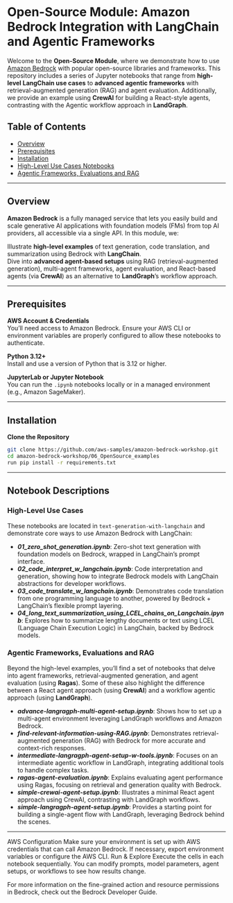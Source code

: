# Open-Source Module: Amazon Bedrock Integration with LangChain and Agentic Frameworks

Welcome to the **Open-Source Module**, where we demonstrate how to use [Amazon Bedrock](https://aws.amazon.com/bedrock/) with popular open-source libraries and frameworks. This repository includes a series of Jupyter notebooks that range from **high-level LangChain use cases** to **advanced agentic frameworks** with retrieval-augmented generation (RAG) and agent evaluation. Additionally, we provide an example using **CrewAI** for building a React-style agents, contrasting with the Agentic workflow approach in **LandGraph**.

## Table of Contents
- [Overview](#overview)  
- [Prerequisites](#prerequisites)  
- [Installation](#installation)  
- [High-Level Use Cases Notebooks](#high-level-use-cases)
- [Agentic Frameworks, Evaluations and RAG](#agentic-frameworks-evaluations-and-rag)

---

## Overview

**Amazon Bedrock** is a fully managed service that lets you easily build and scale generative AI applications with foundation models (FMs) from top AI providers, all accessible via a single API. In this module, we:

Illustrate **high-level examples** of text generation, code translation, and summarization using Bedrock with **LangChain**.  
Dive into **advanced agent-based setups** using RAG (retrieval-augmented generation), multi-agent frameworks, agent evaluation, and React-based agents (via **CrewAI**) as an alternative to **LandGraph**’s workflow approach.

---

## Prerequisites

**AWS Account & Credentials**  
You’ll need access to Amazon Bedrock. Ensure your AWS CLI or environment variables are properly configured to allow these notebooks to authenticate.

**Python 3.12+**  
Install and use a version of Python that is 3.12 or higher.

**JupyterLab or Jupyter Notebook**  
You can run the `.ipynb` notebooks locally or in a managed environment (e.g., Amazon SageMaker).

---

## Installation

**Clone the Repository**  
   ```bash
   git clone https://github.com/aws-samples/amazon-bedrock-workshop.git
   cd amazon-bedrock-workshop/06_OpenSource_examples
   run pip install -r requirements.txt
```
---
## Notebook Descriptions

### High-Level Use Cases

These notebooks are located in `text-generation-with-langchain` and demonstrate core ways to use Amazon Bedrock with LangChain:
- ***01_zero_shot_generation.ipynb***:
Zero-shot text generation with foundation models on Bedrock, wrapped in LangChain’s prompt interface.
- ***02_code_interpret_w_langchain.ipynb***:
Code interpretation and generation, showing how to integrate Bedrock models with LangChain abstractions for developer workflows.
- ***03_code_translate_w_langchain.ipynb***:
Demonstrates code translation from one programming language to another, powered by Bedrock + LangChain’s flexible prompt layering.
- ***04_long_text_summarization_using_LCEL_chains_on_Langchain.ipynb***:
Explores how to summarize lengthy documents or text using LCEL (Language Chain Execution Logic) in LangChain, backed by Bedrock models.

### Agentic Frameworks, Evaluations and RAG

Beyond the high-level examples, you’ll find a set of notebooks that delve into agent frameworks, retrieval-augmented generation, and agent evaluation (using **Ragas**). Some of these also highlight the difference between a React agent approach (using **CrewAI**) and a workflow agentic approach (using **LandGraph**).
- ***advance-langragph-multi-agent-setup.ipynb***: 
Shows how to set up a multi-agent environment leveraging LandGraph workflows and Amazon Bedrock.
- ***find-relevant-information-using-RAG.ipynb***:
Demonstrates retrieval-augmented generation (RAG) with Bedrock for more accurate and context-rich responses.
- ***intermediate-langragph-agent-setup-w-tools.ipynb***:
Focuses on an intermediate agentic workflow in LandGraph, integrating additional tools to handle complex tasks.
- ***ragas-agent-evaluation.ipynb***:
Explains evaluating agent performance using Ragas, focusing on retrieval and generation quality with Bedrock.
- ***simple-crewai-agent-setup.ipynb***:
Illustrates a minimal React agent approach using CrewAI, contrasting with LandGraph workflows.
- ***simple-langragph-agent-setup.ipynb***:
Provides a starting point for building a single-agent flow with LandGraph, leveraging Bedrock behind the scenes.
---
AWS Configuration
Make sure your environment is set up with AWS credentials that can call Amazon Bedrock. If necessary, export environment variables or configure the AWS CLI.
Run & Explore
Execute the cells in each notebook sequentially. You can modify prompts, model parameters, agent setups, or workflows to see how results change.

For more information on the fine-grained action and resource permissions in Bedrock, check out the Bedrock Developer Guide.

